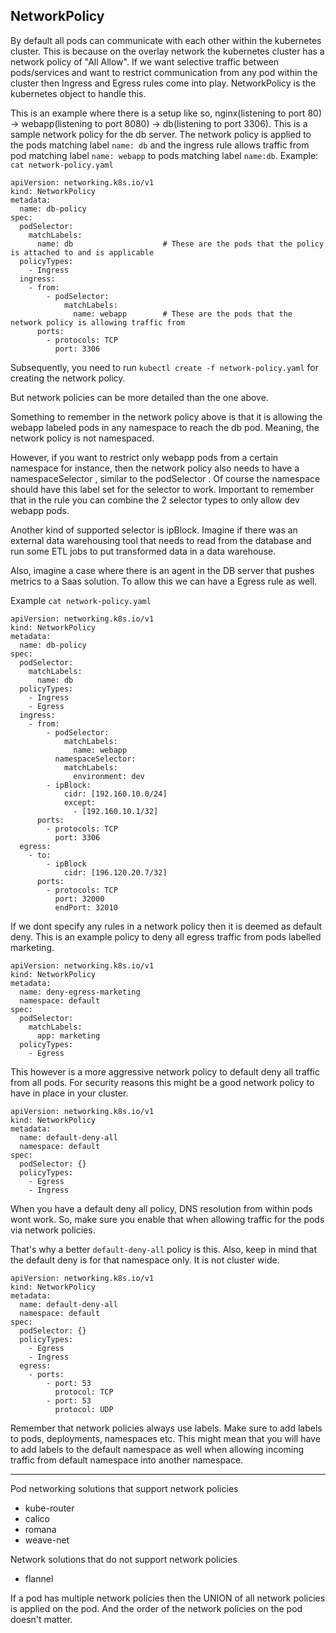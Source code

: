 ## NetworkPolicy

By default all pods can communicate with each other within the kubernetes cluster.
This is because on the overlay network the kubernetes cluster has a network policy of "All Allow".
If we want selective traffic between pods/services and want to restrict communication from any
pod within the cluster then Ingress and Egress rules come into play. NetworkPolicy is the kubernetes object to handle this.

This is an example where there is a setup like so, nginx(listening to port 80) -> webapp(listening to port 8080) -> db(listening to port 3306).
This is a sample network policy for the db server.
The network policy is applied to the pods matching label `name: db`
and the ingress rule allows traffic from pod matching label `name: webapp` to pods matching label `name:db`.
Example: `cat network-policy.yaml`
```
apiVersion: networking.k8s.io/v1
kind: NetworkPolicy
metadata:
  name: db-policy
spec:
  podSelector:
    matchLabels:
      name: db                    # These are the pods that the policy is attached to and is applicable
  policyTypes:
    - Ingress
  ingress:
    - from:
        - podSelector:
            matchLabels:
              name: webapp        # These are the pods that the network policy is allowing traffic from
      ports:
        - protocols: TCP
          port: 3306
```
Subsequently, you need to run `kubectl create -f network-policy.yaml` for creating the network policy.

But network policies can be more detailed than the one above.

Something to remember in the network policy above is that it is allowing the webapp labeled pods in any namespace
to reach the db pod. Meaning, the network policy is not namespaced.

However, if you want to restrict only webapp pods from a certain namespace for instance, then the network
policy also needs to have a namespaceSelector , similar to the podSelector .
Of course the namespace should have this label set for the selector to work.
Important to remember that in the rule you can combine the 2 selector types to only allow dev webapp pods.

Another kind of supported selector is ipBlock. Imagine if there was an external data warehousing tool that
needs to read from the database and run some ETL jobs to put transformed data in a data warehouse.

Also, imagine a case where there is an agent in the DB server that pushes metrics to a Saas solution.
To allow this we can have a Egress rule as well.

Example `cat network-policy.yaml`
```
apiVersion: networking.k8s.io/v1
kind: NetworkPolicy
metadata:
  name: db-policy
spec:
  podSelector:
    matchLabels:
      name: db
  policyTypes:
    - Ingress
    - Egress
  ingress:
    - from:
        - podSelector:
            matchLabels:
              name: webapp
          namespaceSelector:
            matchLabels:
              environment: dev
        - ipBlock:
            cidr: [192.160.10.0/24]
            except:
              - [192.160.10.1/32]
      ports:
        - protocols: TCP
          port: 3306
  egress:
    - to:
        - ipBlock
            cidr: [196.120.20.7/32]
      ports:
        - protocols: TCP
          port: 32000
          endPort: 32010
```

If we dont specify any rules in a network policy then it is deemed as default deny.
This is an example policy to deny all egress traffic from pods labelled marketing.
```
apiVersion: networking.k8s.io/v1
kind: NetworkPolicy
metadata:
  name: deny-egress-marketing
  namespace: default
spec:
  podSelector:
    matchLabels:
      app: marketing
  policyTypes:
    - Egress
```

This however is a more aggressive network policy to default deny all traffic from all pods.
For security reasons this might be a good network policy to have in place in your cluster.
```
apiVersion: networking.k8s.io/v1
kind: NetworkPolicy
metadata:
  name: default-deny-all
  namespace: default
spec:
  podSelector: {}
  policyTypes:
    - Egress
    - Ingress
```
When you have a default deny all policy, DNS resolution from within pods wont work.
So, make sure you enable that when allowing traffic for the pods via network policies.

That's why a better `default-deny-all` policy is this.
Also, keep in mind that the default deny is for that namespace only. It is not cluster wide.
```
apiVersion: networking.k8s.io/v1
kind: NetworkPolicy
metadata:
  name: default-deny-all
  namespace: default
spec:
  podSelector: {}
  policyTypes:
    - Egress
    - Ingress
  egress:
    - ports:
        - port: 53
          protocol: TCP
        - port: 53
          protocol: UDP
```

Remember that network policies always use labels. Make sure to add labels to pods, deployments, namespaces etc.
This might mean that you will have to add labels to the default namespace as well when allowing incoming traffic from default namespace into another namespace.

----------------------------------------------------
Pod networking solutions that support network policies
  - kube-router
  - calico
  - romana
  - weave-net

Network solutions that do not support network policies
  - flannel

If a pod has multiple network policies then the UNION of all network policies is applied on the pod.
And the order of the network policies on the pod doesn't matter.


